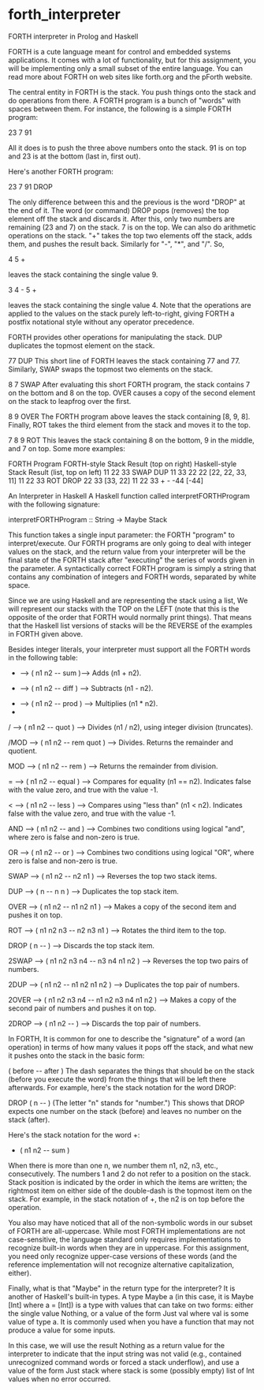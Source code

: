 # forth_interpreter
FORTH interpreter in Prolog and Haskell

FORTH is a cute language meant for control and embedded systems applications. It comes with a lot of functionality, but for this assignment, you will be implementing only a small subset of the entire language. You can read more about FORTH on web sites like forth.org and the pForth website.

The central entity in FORTH is the stack. You push things onto the stack and do operations from there. A FORTH program is a bunch of "words" with spaces between them. For instance, the following is a simple FORTH program:


23 7 91

All it does is to push the three above numbers onto the stack. 91 is on top and 23 is at the bottom (last in, first out).

Here's another FORTH program:

23 7 91 DROP

The only difference between this and the previous is the word "DROP" at the end of it. The word (or command) DROP pops (removes) the top element off the stack and discards it. After this, only two numbers are remaining (23 and 7) on the stack. 7 is on the top.
We can also do arithmetic operations on the stack. "+" takes the top two elements off the stack, adds them, and pushes the result back. Similarly for "-", "*", and "/". So,

4 5 +

leaves the stack containing the single value 9.

3 4 - 5 +

leaves the stack containing the single value 4. Note that the operations are applied to the values on the stack purely left-to-right, giving FORTH a postfix notational style without any operator precedence.

FORTH provides other operations for manipulating the stack. DUP duplicates the topmost element on the stack.

77 DUP
This short line of FORTH leaves the stack containing 77 and 77. Similarly, SWAP swaps the topmost two elements on the stack.

8 7 SWAP
After evaluating this short FORTH program, the stack contains 7 on the bottom and 8 on the top. OVER causes a copy of the second element on the stack to leapfrog over the first.

8 9 OVER
The FORTH program above leaves the stack containing [8, 9, 8]. Finally, ROT takes the third element from the stack and moves it to the top.

7 8 9 ROT
This leaves the stack containing 8 on the bottom, 9 in the middle, and 7 on top. Some more examples:

FORTH Program		FORTH-style Stack Result (top on right)			Haskell-style Stack Result (list, top on left)
11 22 33 SWAP DUP	11 33 22 22										[22, 22, 33, 11]
11 22 33 ROT DROP	22 33											[33, 22]
11 22 33 + -		-44												[-44]

An Interpreter in Haskell
A Haskell function called interpretFORTHProgram with the following signature:

interpretFORTHProgram :: String -> Maybe Stack

This function takes a single input parameter: the FORTH "program" to interpret/execute. Our FORTH programs are only going to deal with integer values on the stack, and the return value from your interpreter will be the final state of the FORTH stack after "executing" the series of words given in the parameter. A syntactically correct FORTH program is simply a string that contains any combination of integers and FORTH words, separated by white space.

Since we are using Haskell and are representing the stack using a list, We will represent our stacks with the TOP on the LEFT (note that this is the opposite of the order that FORTH would normally print things). That means that the Haskell list versions of stacks will be the REVERSE of the examples in FORTH given above.

Besides integer literals, your interpreter must support all the FORTH words in the following table:


+ -->	( n1 n2 -- sum )-->	Adds (n1 + n2).

-	-->    ( n1 n2 -- diff )	--> 	Subtracts (n1 - n2).

*	-->    ( n1 n2 -- prod )	-->		Multiplies (n1 * n2).
*	
/	-->  ( n1 n2 -- quot )	 -->	Divides (n1 / n2), using integer division (truncates).

/MOD   --> 	( n1 n2 -- rem quot )	-->		Divides. Returns the remainder and quotient.

MOD	 --> 	( n1 n2 -- rem )	--> 	Returns the remainder from division.

=	-->  ( n1 n2 -- equal )	-->	Compares for equality (n1 == n2). Indicates false with the value zero, and true with the value -1.

<	-->	 ( n1 n2 -- less )	--> 	Compares using "less than" (n1 < n2). Indicates false with the value zero, and true with the value -1.

AND	--> 	( n1 n2 -- and )	--> 	Combines two conditions using logical "and", where zero is false and non-zero is true.

OR		-->		( n1 n2 -- or ) 	--> 	Combines two conditions using logical "OR", where zero is false and non-zero is true.

SWAP  -->	( n1 n2 -- n2 n1 )	-->	Reverses the top two stack items.

DUP	-->	( n -- n n )	-->	Duplicates the top stack item.

OVER 	-->		( n1 n2 -- n1 n2 n1 )	-->	Makes a copy of the second item and pushes it on top.

ROT		-->		( n1 n2 n3 -- n2 n3 n1 )	-->	Rotates the third item to the top.

DROP	( n -- )	-->	Discards the top stack item.

2SWAP -->	( n1 n2 n3 n4 -- n3 n4 n1 n2 )	-->		Reverses the top two pairs of numbers.

2DUP -->	( n1 n2 -- n1 n2 n1 n2 )	-->	Duplicates the top pair of numbers.

2OVER -->	( n1 n2 n3 n4 -- n1 n2 n3 n4 n1 n2 ) -->	Makes a copy of the second pair of numbers and pushes it on top.

2DROP -->	( n1 n2 -- )	-->	Discards the top pair of numbers.

In FORTH, It is common for one to describe the "signature" of a word (an operation) in terms of how many values it pops off the stack, and what new it pushes onto the stack in the basic form:

( before -- after )
The dash separates the things that should be on the stack (before you execute the word) from the things that will be left there afterwards. For example, here's the stack notation for the word DROP:

DROP ( n -- )
(The letter "n" stands for "number.") This shows that DROP expects one number on the stack (before) and leaves no number on the stack (after).

Here's the stack notation for the word +:

+ ( n1 n2 -- sum )

When there is more than one n, we number them n1, n2, n3, etc., consecutively. The numbers 1 and 2 do not refer to a position on the stack. Stack position is indicated by the order in which the items are written; the rightmost item on either side of the double-dash is the topmost item on the stack. For example, in the stack notation of +, the n2 is on top before the operation.

You also may have noticed that all of the non-symbolic words in our subset of FORTH are all-uppercase. While most FORTH implementations are not case-sensitive, the language standard only requires implementations to recognize built-in words when they are in uppercase. For this assignment, you need only recognize upper-case versions of these words (and the reference implementation will not recognize alternative capitalization, either).

Finally, what is that "Maybe" in the return type for the interpreter? It is another of Haskell's built-in types. A type Maybe a (in this case, it is Maybe [Int] where a = [Int]) is a type with values that can take on two forms: either the single value Nothing, or a value of the form Just val where val is some value of type a. It is commonly used when you have a function that may not produce a value for some inputs.

In this case, we will use the result Nothing as a return value for the interpreter to indicate that the input string was not valid (e.g., contained unrecognized command words or forced a stack underflow), and use a value of the form Just stack where stack is some (possibly empty) list of Int values when no error occurred.
